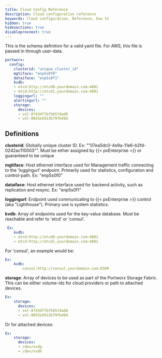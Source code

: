 ```yaml
---
title: Cloud Config Reference
description: Cloud configuration reference
keywords: Cloud configuration, Reference, how to
hidden: true
hidesections: true
disableprevnext: true
---
```


This is the schema definition for a valid yaml file. For AWS, this file is passed in through user-data.

```yaml
portworx:
  config:
    clusterid: "unique_cluster_id"
    mgtiface: "enp5s0f0"
    dataiface: "enp5s0f1"
    kvdb:
    - etcd:http://etcd0.yourdomain.com:4001
    - etcd:http://etcd1.yourdomain.com:4001
    loggingurl: ""
    alertingurl: ""
    storage:
      devices:
      - vol-0743df7bf5657dad8
      - vol-0055e5913b79fb49d
```

## Definitions

**clusterid**:   Globally unique cluster ID.  Ex: ""07ea5dc0-4e9a-11e6-b2fd-0242ac110003"".   Must be either assigned by {{< pxEnterprise >}} or guaranteed to be unique

**mgtiface**:   Host ethernet interface used for Management traffic connecting to the 'loggingurl' endpoint.  Primarily used for statistics, configuration and control-path.   Ex: "enp5s0f0"

**dataiface**:  Host ethernet interface used for backend activity, such as replication and resync.  Ex: "enp5s0f1"

**loggingurl**: Endpoint used communicating to {{< pxEnterprise >}} control (aka "Lighthouse").  Primary use is system statistics.  <!-- This breaks likchecker Ex:  "http://lighthouse.portworx.com/api/stats/listen" -->

**kvdb**:  Array of endpoints used for the key-value database.  Must be reachable and refer to 'etcd' or 'consul'.

```yaml
 Ex:
    kvdb:
    - etcd:http://etcd0.yourdomain.com:4001
    - etcd:http://etcd1.yourdomain.com:4001
```

For 'consul', an example would be:

```yaml
Ex:
    kvdb:
        consul:http://consul.yourdomain.com:8500
```

**storage**:   Array of devices to be used as part of the Portworx Storage Fabric. This can be either volume-ids for cloud providers or path to attached devices.

```yaml
Ex:
    storage:
      devices:
      - vol-0743df7bf5657dad8
      - vol-0055e5913b79fb49d
```

Or for attached devices:

```yaml
Ex:
    storage:
      devices:
      - /dev/xvdg
      - /dev/xvdh
```
